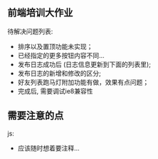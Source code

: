 ## 前端培训大作业

待解决问题列表:

- 排序以及置顶功能未实现；
- 已经指定的更多按钮内容不同...
- 发布日志成功后 (日志信息更新到下面的列表里);
- 发布日志的新增和修改的区分;
- 好友列表跑马灯附加功能有做，效果有点问题；
- 完成后, 需要调试ie8兼容性

## 需要注意的点

js:

- 应该随时想着要注释...